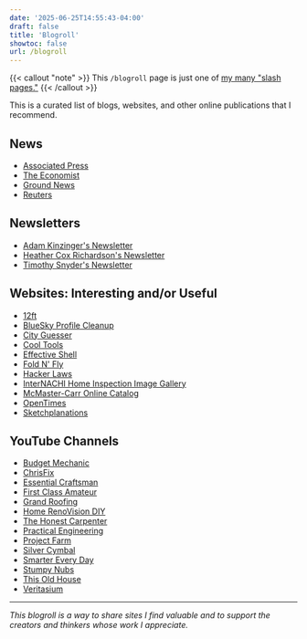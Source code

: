 ```yaml
---
date: '2025-06-25T14:55:43-04:00'
draft: false
title: 'Blogroll'
showtoc: false
url: /blogroll
---
```

{{< callout "note" >}}
This `/blogroll` page is just one of [my many "slash pages."](/slashes)
{{< /callout >}}

This is a curated list of blogs, websites, and other online publications that I recommend.

## News

- [Associated Press](https://apnews.com/)
- [The Economist](https://www.economist.com/)
- [Ground News](https://ground.news/)
- [Reuters](https://www.reuters.com/)

## Newsletters

- [Adam Kinzinger's Newsletter](https://adamkinzinger.substack.com/)
- [Heather Cox Richardson's Newsletter](https://heathercoxrichardson.substack.com/)
- [Timothy Snyder's Newsletter](https://snyder.substack.com/)

## Websites: Interesting and/or Useful

- [12ft](https://12ft.io/)
- [BlueSky Profile Cleanup](https://bsky.jazco.dev/cleanup)
- [City Guesser](https://virtualvacation.us/guess)
- [Cool Tools](https://kk.org/cooltools/)
- [Effective Shell](https://effective-shell.com/)
- [Fold N' Fly](https://www.foldnfly.com/)
- [Hacker Laws](https://hacker-laws.com/)
- [InterNACHI Home Inspection Image Gallery](https://www.nachi.org/gallery/)
- [McMaster-Carr Online Catalog](https://www.mcmaster.com/)
- [OpenTimes](https://opentimes.org/)
- [Sketchplanations](https://sketchplanations.com/)

## YouTube Channels

- [Budget Mechanic](https://www.youtube.com/@BudgetMechanicHawaii)
- [ChrisFix](https://www.youtube.com/@ChrisFix)
- [Essential Craftsman](https://www.youtube.com/@essentialcraftsman)
- [First Class Amateur](https://www.youtube.com/@First_Class_Amateur)
- [Grand Roofing](https://www.youtube.com/@GrandRoofingInc)
- [Home RenoVision DIY](https://www.youtube.com/@HomeRenoVisionDIY)
- [The Honest Carpenter](https://www.youtube.com/@TheHonestCarpenter)
- [Practical Engineering](https://www.youtube.com/@PracticalEngineeringChannel)
- [Project Farm](https://www.youtube.com/@ProjectFarm)
- [Silver Cymbal](https://www.youtube.com/@SilverCymbal)
- [Smarter Every Day](https://www.youtube.com/@smartereveryday)
- [Stumpy Nubs](https://www.youtube.com/@StumpyNubs)
- [This Old House](https://www.youtube.com/@thisoldhouse)
- [Veritasium](https://www.youtube.com/@veritasium)

---

*This blogroll is a way to share sites I find valuable and to support the creators and thinkers whose work I appreciate.*
